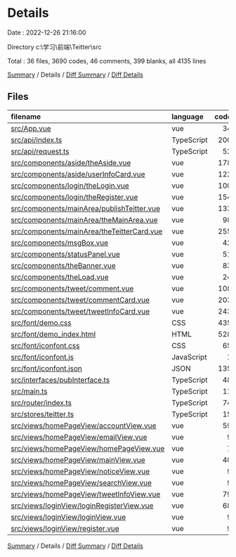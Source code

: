 # Details

Date : 2022-12-26 21:16:00

Directory c:\\学习\\前端\\Teitter\\src

Total : 36 files,  3690 codes, 46 comments, 399 blanks, all 4135 lines

[Summary](results.md) / Details / [Diff Summary](diff.md) / [Diff Details](diff-details.md)

## Files
| filename | language | code | comment | blank | total |
| :--- | :--- | ---: | ---: | ---: | ---: |
| [src/App.vue](/src/App.vue) | vue | 34 | 0 | 4 | 38 |
| [src/api/index.ts](/src/api/index.ts) | TypeScript | 200 | 14 | 22 | 236 |
| [src/api/request.ts](/src/api/request.ts) | TypeScript | 52 | 4 | 7 | 63 |
| [src/components/aside/theAside.vue](/src/components/aside/theAside.vue) | vue | 178 | 0 | 8 | 186 |
| [src/components/aside/userInfoCard.vue](/src/components/aside/userInfoCard.vue) | vue | 122 | 0 | 7 | 129 |
| [src/components/login/theLogin.vue](/src/components/login/theLogin.vue) | vue | 100 | 0 | 12 | 112 |
| [src/components/login/theRegister.vue](/src/components/login/theRegister.vue) | vue | 154 | 0 | 16 | 170 |
| [src/components/mainArea/publishTeitter.vue](/src/components/mainArea/publishTeitter.vue) | vue | 133 | 0 | 11 | 144 |
| [src/components/mainArea/theMainArea.vue](/src/components/mainArea/theMainArea.vue) | vue | 98 | 0 | 7 | 105 |
| [src/components/mainArea/theTeitterCard.vue](/src/components/mainArea/theTeitterCard.vue) | vue | 255 | 2 | 17 | 274 |
| [src/components/msgBox.vue](/src/components/msgBox.vue) | vue | 42 | 0 | 4 | 46 |
| [src/components/statusPanel.vue](/src/components/statusPanel.vue) | vue | 51 | 0 | 5 | 56 |
| [src/components/theBanner.vue](/src/components/theBanner.vue) | vue | 83 | 0 | 4 | 87 |
| [src/components/theLoad.vue](/src/components/theLoad.vue) | vue | 24 | 0 | 4 | 28 |
| [src/components/tweet/comment.vue](/src/components/tweet/comment.vue) | vue | 108 | 0 | 4 | 112 |
| [src/components/tweet/commentCard.vue](/src/components/tweet/commentCard.vue) | vue | 203 | 5 | 15 | 223 |
| [src/components/tweet/tweetInfoCard.vue](/src/components/tweet/tweetInfoCard.vue) | vue | 243 | 0 | 16 | 259 |
| [src/font/demo.css](/src/font/demo.css) | CSS | 435 | 19 | 86 | 540 |
| [src/font/demo_index.html](/src/font/demo_index.html) | HTML | 528 | 2 | 69 | 599 |
| [src/font/iconfont.css](/src/font/iconfont.css) | CSS | 65 | 0 | 21 | 86 |
| [src/font/iconfont.js](/src/font/iconfont.js) | JavaScript | 1 | 0 | 0 | 1 |
| [src/font/iconfont.json](/src/font/iconfont.json) | JSON | 135 | 0 | 1 | 136 |
| [src/interfaces/pubInterface.ts](/src/interfaces/pubInterface.ts) | TypeScript | 48 | 0 | 5 | 53 |
| [src/main.ts](/src/main.ts) | TypeScript | 11 | 0 | 5 | 16 |
| [src/router/index.ts](/src/router/index.ts) | TypeScript | 74 | 0 | 6 | 80 |
| [src/stores/teitter.ts](/src/stores/teitter.ts) | TypeScript | 15 | 0 | 4 | 19 |
| [src/views/homePageView/accountView.vue](/src/views/homePageView/accountView.vue) | vue | 59 | 0 | 7 | 66 |
| [src/views/homePageView/emailView.vue](/src/views/homePageView/emailView.vue) | vue | 9 | 0 | 3 | 12 |
| [src/views/homePageView/homePageView.vue](/src/views/homePageView/homePageView.vue) | vue | 7 | 0 | 3 | 10 |
| [src/views/homePageView/mainView.vue](/src/views/homePageView/mainView.vue) | vue | 40 | 0 | 4 | 44 |
| [src/views/homePageView/noticeView.vue](/src/views/homePageView/noticeView.vue) | vue | 9 | 0 | 3 | 12 |
| [src/views/homePageView/searchView.vue](/src/views/homePageView/searchView.vue) | vue | 9 | 0 | 3 | 12 |
| [src/views/homePageView/tweetInfoView.vue](/src/views/homePageView/tweetInfoView.vue) | vue | 79 | 0 | 7 | 86 |
| [src/views/loginView/loginRegisterView.vue](/src/views/loginView/loginRegisterView.vue) | vue | 68 | 0 | 3 | 71 |
| [src/views/loginView/loginView.vue](/src/views/loginView/loginView.vue) | vue | 9 | 0 | 3 | 12 |
| [src/views/loginView/register.vue](/src/views/loginView/register.vue) | vue | 9 | 0 | 3 | 12 |

[Summary](results.md) / Details / [Diff Summary](diff.md) / [Diff Details](diff-details.md)